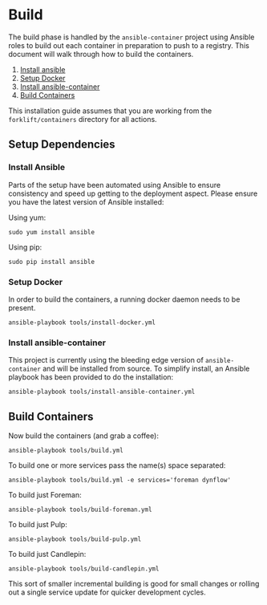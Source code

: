# Build

The build phase is handled by the `ansible-container` project using Ansible roles to build out each container in preparation to push to a registry. This document will walk through how to build the containers.

  1. [Install ansible](#install-ansible)
  2. [Setup Docker](#setup-docker)
  3. [Install ansible-container](#install-ansible-container)
  4. [Build Containers](#build-containers)

This installation guide assumes that you are working from the `forklift/containers` directory for all actions.


## Setup Dependencies

### Install Ansible

Parts of the setup have been automated using Ansible to ensure consistency and speed up getting to the deployment aspect. Please ensure you have the latest version of Ansible installed:

Using yum:

    sudo yum install ansible

Using pip:

    sudo pip install ansible

### Setup Docker

In order to build the containers, a running docker daemon needs to be present.

    ansible-playbook tools/install-docker.yml

### Install ansible-container

This project is currently using the bleeding edge version of `ansible-container` and will be installed from source. To simplify install, an Ansible playbook has been provided to do the installation:

    ansible-playbook tools/install-ansible-container.yml


## Build Containers

Now build the containers (and grab a coffee):

    ansible-playbook tools/build.yml

To build one or more services pass the name(s) space separated:

    ansible-playbook tools/build.yml -e services='foreman dynflow'

To build just Foreman:

    ansible-playbook tools/build-foreman.yml

To build just Pulp:

    ansible-playbook tools/build-pulp.yml

To build just Candlepin:

    ansible-playbook tools/build-candlepin.yml

This sort of smaller incremental building is good for small changes or rolling out a single service update for quicker development cycles.

